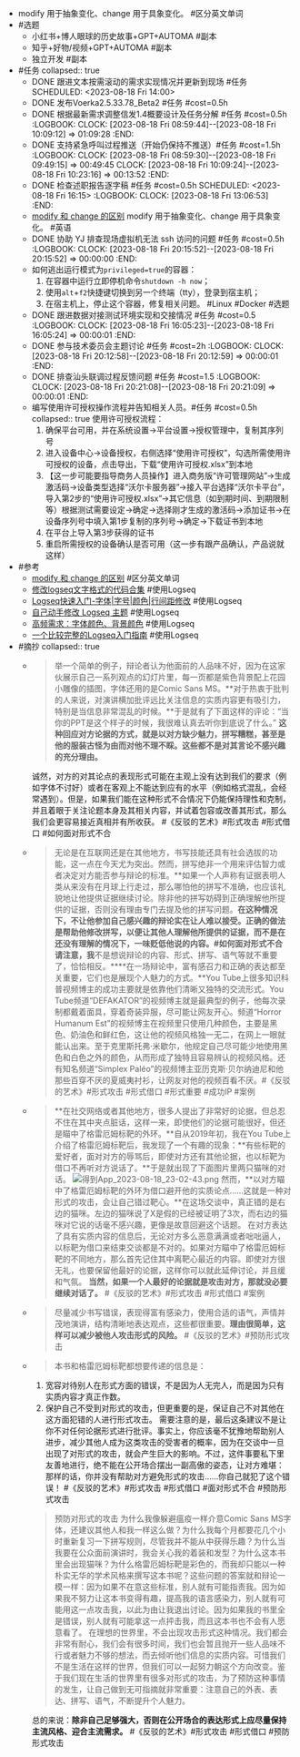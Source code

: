 - modify 用于抽象变化、change 用于具象变化。 #区分英文单词
- #选题
	- 小红书+博人眼球的历史故事+GPT+AUTOMA #副本
	- 知乎+好物/视频+GPT+AUTOMA #副本
	- 独立开发 #副本
- #任务
  collapsed:: true
	- DONE 跟进文本按需滚动的需求实现情况并更新到现场 #任务
	  SCHEDULED: <2023-08-18 Fri 14:00>
	- DONE 发布Voerka2.5.33.78_Beta2 #任务 #cost=0.5h
	- DONE 根据最新需求调整信发1.4概要设计及任务分解 #任务 #cost=0.5h
	  :LOGBOOK:
	  CLOCK: [2023-08-18 Fri 08:59:44]--[2023-08-18 Fri 10:09:12] =>  01:09:28
	  :END:
	- DONE 支持紧急呼叫过程推送（开始仍保持不推送）#任务 #cost=1.5h
	  :LOGBOOK:
	  CLOCK: [2023-08-18 Fri 08:59:30]--[2023-08-18 Fri 09:49:15] =>  00:49:45
	  CLOCK: [2023-08-18 Fri 10:09:24]--[2023-08-18 Fri 10:23:16] =>  00:13:52
	  :END:
	- DONE 检查述职报告逐字稿 #任务 #cost=0.5h 
	  SCHEDULED: <2023-08-18 Fri 16:15>
	  :LOGBOOK:
	  CLOCK: [2023-08-18 Fri 13:06:53]
	  :END:
	- [modify 和 change 的区别](http://www.differencebetween.net/language/words-language/difference-between-modify-and-change/) modify 用于抽象变化、change 用于具象变化。 #英语
	- DONE 协助 YJ 排查现场虚拟机无法 ssh 访问的问题 #任务 #cost=0.5h
	  :LOGBOOK:
	  CLOCK: [2023-08-18 Fri 20:15:52]--[2023-08-18 Fri 20:15:52] =>  00:00:00
	  :END:
	- 如何逃出运行模式为`privileged=true`的容器：
	  1. 在容器中运行立即停机命令`shutdown -h now`；
	  2. 使用`alt`+`f2`快捷键切换到另一个终端（tty），登录到宿主机；
	  3. 在宿主机上，停止这个容器，修复相关问题。
	  #Linux #Docker #选题
	- DONE 跟进数据对接测试环境实现和交接情况 #任务 #cost=0.5
	  :LOGBOOK:
	  CLOCK: [2023-08-18 Fri 16:05:23]--[2023-08-18 Fri 16:05:24] =>  00:00:01
	  :END:
	- DONE 参与技术委员会主题讨论 #任务 #cost=2h
	  :LOGBOOK:
	  CLOCK: [2023-08-18 Fri 20:12:58]--[2023-08-18 Fri 20:12:59] =>  00:00:01
	  :END:
	- DONE 排查汕头联调过程反馈问题 #任务 #cost=1.5
	  :LOGBOOK:
	  CLOCK: [2023-08-18 Fri 20:21:08]--[2023-08-18 Fri 20:21:09] =>  00:00:01
	  :END:
	- 编写使用许可授权操作流程并告知相关人员。#任务 #cost=0.5h 
	  collapsed:: true
	  使用许可授权流程：
	  1. 确保平台可用，并在系统设置→平台设置→授权管理中，复制其序列号
	  2. 进入设备中心→设备授权，右侧选择“使用许可授权”，勾选所需使用许可授权的设备，点击导出，下载“使用许可授权.xlsx”到本地
	  3. 【这一步可能要指导商务人员操作】进入商务版“许可管理网站”→生成激活码→设备类型选择“沃尔卡服务器”→接入平台选择“沃尔卡平台”，导入第2步的“使用许可授权.xlsx”→其它信息（如到期时间、到期限制等）根据测试需要设定→确定→选择刚才生成的激活码→添加证书→在设备序列号中填入第1步复制的序列号→确定→下载证书到本地
	  4. 在平台上导入第3步获得的证书
	  5. 重启所需授权的设备确认是否可用（这一步有跟产品确认，产品说就这样）
- #参考
	- [modify 和 change 的区别](http://www.differencebetween.net/language/words-language/difference-between-modify-and-change/) #区分英文单词
	- [修改logseq文字格式的代码合集](https://www.bilibili.com/read/cv15103422/)
	   #使用Logseq
	- [Logseq快速入门-字体|字号|颜色|行间距修改](https://zhuanlan.zhihu.com/p/463188749)
	   #使用Logseq
	- [自己动手修改 Logseq 主题](https://cloudlet.info/2022/modify-logseq-theme-by-yourself)
	   #使用Logseq
	- [高频需求：字体颜色、背景颜色](https://cn.logseq.com/t/topic/206)
	   #使用Logseq
	- [一个比较完整的Logseq入门指南](https://www.heithon.fun/%E5%AE%9E%E7%94%A8%E5%B7%A5%E5%85%B7/Logseq%E5%85%A5%E9%97%A8/)
	  #使用Logseq
- #摘抄
  collapsed:: true
	- >举一个简单的例子，辩论者认为他面前的人品味不好，因为在这家伙展示自己一系列观点的幻灯片里，每一页都是紫色背景配上花园小雕像的插图，字体还用的是Comic Sans MS。**对于热衷于批判的人来说，对演讲横加批评远比关注信息的实质内容更有吸引力，特别是当信息非常混乱的时候。**于是就有了下面这样的评论：“当你的PPT是这个样子的时候，我很难认真去听你到底说了什么。”
	  **这种回应对方论据的方式，就是以对方缺少魅力，拼写糟糕，甚至是他的服装古怪为由而对他不理不睬。这些都不是对其言论不感兴趣的充分理由。**
	  
	  诚然，对方的对其论点的表现形式可能在主观上没有达到我们的要求（例如字体不讨好）或者在客观上不能达到应有的水平（例如格式混乱，会经常遇到）。但是，如果我们能在这种形式不合情况下仍能保持理性和克制，并且着眼于关注论题本身及其相关内容，并试着包容或改善其形式，那么我们会更容易接近真相并有所收获。
	  #《反驳的艺术》#形式攻击 #形式借口 #如何面对形式不合
	- >无论是在互联网还是在其他地方，书写技能还具有社会选拔的功能，这一点在今天尤为突出。然而，拼写绝非一个用来评估智力或者决定对方能否参与辩论的标准。**如果一个人声称有证据表明人类从来没有在月球上行走过，那么哪怕他的拼写不准确，也应该礼貌地让他提供证据继续讨论。除非他的拼写妨碍到正确理解他所提供的证据，否则没有理由专门去提及他的拼写问题。**在这种情况下，不让他参加自己感兴趣的辩论实在让人难以接受。**正确的做法是帮助他修改拼写，以便让其他人理解他所提供的证据，而不是在还没有理解的情况下，一味贬低他说的内容。**#如何面对形式不合
	  请注意，我**不是想说辩论的内容、形式、拼写、语气等就不重要了，恰恰相反。****在一场辩论中，富有感召力和正确的表达都至关重要，它们也是展现个人魅力的方式。**You Tube上很多知识科普视频博主的成功主要就是依靠他们清晰又独特的交流形式。You Tube频道“DEFAKATOR”的视频博主就是最典型的例子，他每次录制都戴着面具，穿着奇装异服，尽可能让网友开心。频道“Horror Humanum Est”的视频博主在视频里只使用几种颜色，主要是黑色、奶油色和鲜红色，这让他的视频风格独一无二，在网上一眼就能认出来。至于克里斯托弗·米歇尔，他规定自己尽可能少地使用黑色和白色之外的颜色，从而形成了独特且容易辨认的视频风格。还有知名频道“Simplex Paléo”的视频博主亚历克斯·贝尔纳迪尼和他那些百穿不厌的夏威夷衬衫，让网友对他的视频百看不厌。#《反驳的艺术》#形式攻击 #形式借口 #形式重要 #成功IP #案例
	- >**在社交网络或者其他地方，很多人提出了非常好的论据，但总忍不住在其中夹点脏话，这样一来，即使他们的论据可能很好，但还是瞄中了格雷厄姆标靶的外环。**自从2019年初，我在You Tube上介绍了格雷厄姆标靶后，我发现了一个有趣的现象：**有些标靶的爱好者，面对对方的辱骂后，即使对方还有其他论据，也以标靶为借口不再听对方说话了。**于是就出现了下面图片里两只猫咪的对话。
	  ![得到App_2023-08-18_23-02-43.png](../assets/得到App_2023-08-18_23-02-43_1692370988681_0.png) 
	  然而，**以对方瞄中了格雷厄姆标靶的外环为借口避开他的实质论点……这就是一种对形式的攻击，会让自己错过靶心。**在这场交谈中，真正错的是右边的猫咪。左边的猫咪说了X是假的已经被证明了3次，而右边的猫咪对它说的话毫不感兴趣，更像是故意回避这个话题。
	  在对方表达了具有实质内容的信息后，无论对方多么恶意满满或者咄咄逼人，以标靶为借口来结束交谈都是不对的。如果对方瞄中了格雷厄姆标靶的不同地方，那么首先记住其中离靶心最近的内容。即使对方很无礼，也要保留他最好的论据，这样你可以就此延伸讨论，并且缓和气氛。
	  **当然，如果一个人最好的论据就是攻击对方，那就没必要继续对话了。**
	  #《反驳的艺术》#形式攻击 #形式借口 #案例
	- >尽量减少书写错误，表现得富有感染力，使用合适的语气，声情并茂地演讲，结构清晰地表达观点，这些都很重要。**理由很简单，这样可以减少被他人攻击形式的风险。** #《反驳的艺术》#预防形式攻击
	- >本书和格雷厄姆标靶都想要传递的信息是：
	  1. 宽容对待别人在形式方面的错误，不是因为人无完人，而是因为只有实质内容才真正作数。
	  2. 保护自己不受到对形式的攻击，但更重要的是，保证自己不对其他在这方面犯错的人进行形式攻击。
	  需要注意的是，最后这条建议不是让你不对任何论据形式进行批评。事实上，你应该毫不犹豫地帮助别人进步，减少其他人成为这类攻击的受害者的概率，因为在交谈中一旦出现了对形式的攻击，就会产生巨大的影响。不过，这件事要私下里友善地进行，绝不能在公开场合摆出一副高傲的姿态，让对方难堪：那样的话，你并没有帮助对方避免形式的攻击……你自己就犯了这个错误！
	  #《反驳的艺术》#形式攻击 #形式借口 #面对形式不合 #预防形式攻击
	  >预防对形式的攻击
	  为什么我像躲避瘟疫一样介意Comic Sans MS字体，还建议其他人和我一样这么做？为什么我每个月都要花几个小时重新复习一下拼写规则，尽管我并不能从中获得乐趣？为什么当我要在公众面前演讲时，我会关心我的着装和发型？为什么这本书里会出现猫咪？为什么格雷厄姆标靶是彩色的，而我却只能以一种朴实无华的学术风格来撰写这本书呢？这些问题的答案就和辩论一模一样：因为如果不在意这些标准，别人就有可能指责我。因为如果我不努力让这本书变得有趣，提高我的语言感染力，别人就有可能用这一点攻击我，以此为由让我退出讨论。因为如果我的书里全是错误，别人就有可能拿这一点抨击我，而且这本书也不会有人愿意看了。
	  在理想的世界里，不会出现攻击形式这种情况。我们都会非常有耐心，我们会有很多时间，我们也会暂且抛开一些人品味不行或者魅力不够的想法，而去倾听他们信息的实质内容。可惜我们不是生活在这样的世界，但我们可以一起努力朝这个方向改变。鉴于我们现在生活的世界里有很多对形式的攻击，为了预防这种事情的发生，让自己做到无可指摘就非常重要：注意自己的外表、表达、拼写、语气，不断提升个人魅力。
	  
	  总的来说：**除非自己足够强大，否则在公开场合的表达形式上应尽量保持主流风格、迎合主流需求。**
	  #《反驳的艺术》#形式攻击 #形式借口 #预防形式攻击